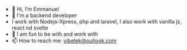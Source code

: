 - 👋 Hi, I’m Emmanuel
- 👀 I'm a backend developer
- I work with  Nodejs-Xpress, php and laravel, I also work with vanilla js, react nd svelte
- 💞️ I am fun to be with and work with
- 📫 How to reach me: vibetek@outlook.com

<!---
chibykiss/chibykiss is a ✨ special ✨ repository because its `README.md` (this file) appears on your GitHub profile.
You can click the Preview link to take a look at your changes.
--->
